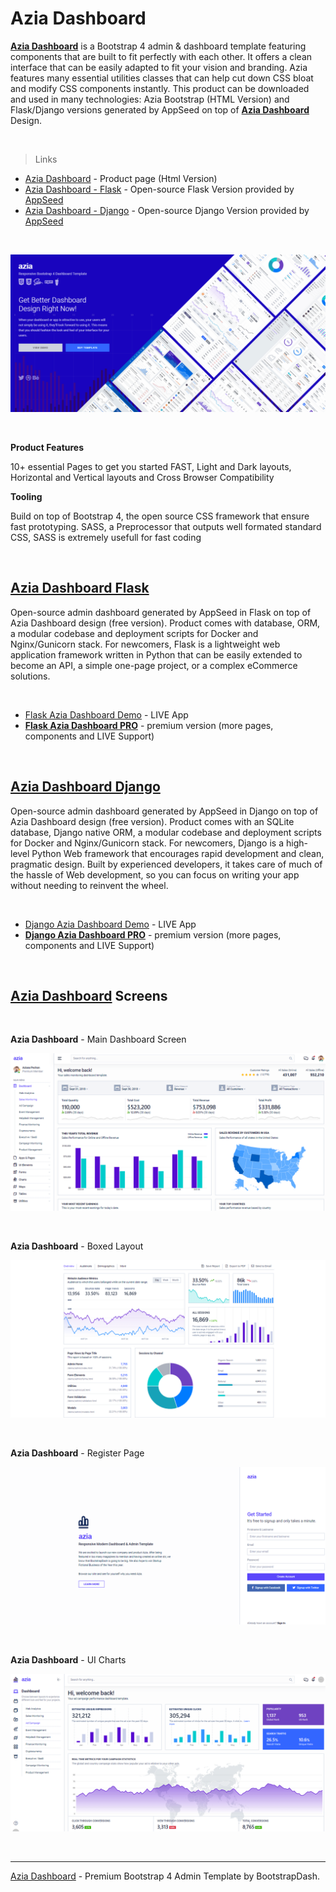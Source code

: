 # Azia Dashboard

**[Azia Dashboard](https://appseed.us/admin-dashboards/django-dashboard-azia-pro)** is a Bootstrap 4 admin & dashboard template featuring components that are built to fit perfectly with each other. It offers a clean interface that can be easily adapted to fit your vision and branding. Azia features many essential utilities classes that can help cut down CSS bloat and modify CSS components instantly. This product can be downloaded and used in many technologies: Azia Bootstrap (HTML Version) and Flask/Django versions generated by AppSeed on top of **[Azia Dashboard](https://appseed.us/admin-dashboards/django-dashboard-azia-pro)** Design. 

<br />

> Links

- [Azia Dashboard](https://www.bootstrapdash.com/product/azia-free/?ref=23) - Product page (Html Version)
- [Azia Dashboard - Flask](https://github.com/app-generator/flask-dashboard-azia) - Open-source Flask Version provided by [AppSeed](https://appseed.us)
- [Azia Dashboard - Django](https://github.com/app-generator/flask-dashboard-azia) - Open-source Django Version provided by [AppSeed](https://appseed.us)

<br />

![Azia Dashboard - Premium Bootstrap 4 Admin Template, animated presentation.](https://raw.githubusercontent.com/admin-dashboards/azia-dashboard-pro/main/media/azia-dashboard-pro-intro.gif)

<br />

**Product Features**

10+ essential Pages to get you started FAST, Light and Dark layouts, Horizontal and Vertical layouts and Cross Browser Compatibility

**Tooling**

Build on top of Bootstrap 4, the open source CSS framework that ensure fast prototyping. SASS, a Preprocessor that outputs well formated standard CSS, SASS is extremely usefull for fast coding

<br />

## [Azia Dashboard Flask](https://appseed.us/admin-dashboards/flask-dashboard-azia-pro)

Open-source admin dashboard generated by AppSeed in Flask on top of Azia Dashboard design (free version). Product comes with database, ORM, a modular codebase and deployment scripts for Docker and Nginx/Gunicorn stack. For newcomers, Flask is a lightweight web application framework written in Python that can be easily extended to become an API, a simple one-page project, or a complex eCommerce solutions.   

<br />

- [Flask Azia Dashboard Demo](https://flask-dashboard-azia.appseed-srv1.com/) - LIVE App
- **[Flask Azia Dashboard PRO](https://appseed.us/admin-dashboards/flask-dashboard-azia-pro)** - premium version (more pages, components and LIVE Support)

<br />


## [Azia Dashboard Django](https://appseed.us/admin-dashboards/django-dashboard-azia-pro)

Open-source admin dashboard generated by AppSeed in Django on top of Azia Dashboard design (free version). Product comes with an SQLite database, Django native ORM, a modular codebase and deployment scripts for Docker and Nginx/Gunicorn stack. For newcomers, Django is a high-level Python Web framework that encourages rapid development and clean, pragmatic design. Built by experienced developers, it takes care of much of the hassle of Web development, so you can focus on writing your app without needing to reinvent the wheel.   

<br />

- [Django Azia Dashboard Demo](https://django-dashboard-azia.appseed-srv1.com/) - LIVE App
- **[Django Azia Dashboard PRO](https://appseed.us/admin-dashboards/django-dashboard-azia-pro)** - premium version (more pages, components and LIVE Support)

<br />

## [Azia Dashboard](https://appseed.us/admin-dashboards/django-dashboard-azia-pro) Screens

<br />

**Azia Dashboard** - Main Dashboard Screen

![Azia Dashboard - Main Dashboard Screen.](https://raw.githubusercontent.com/admin-dashboards/azia-dashboard-pro/main/media/azia-dashboard-pro-screen.png)

<br />

**Azia Dashboard** - Boxed Layout

![Azia Dashboard - Boxed Layout.](https://raw.githubusercontent.com/admin-dashboards/azia-dashboard-pro/main/media/azia-dashboard-pro-screen-boxed.png)

<br />

**Azia Dashboard** - Register Page

![Azia Dashboard - Register Page.](https://raw.githubusercontent.com/admin-dashboards/azia-dashboard-pro/main/media/azia-dashboard-pro-screen-register.png)

<br />

**Azia Dashboard** - UI Charts

![Azia Dashboard - UI Charts Page.](https://raw.githubusercontent.com/admin-dashboards/azia-dashboard-pro/main/media/azia-dashboard-pro-screen-charts.png)

<br />

---
[Azia Dashboard](https://appseed.us/admin-dashboards/django-dashboard-azia-pro) - Premium Bootstrap 4 Admin Template by BootstrapDash.
